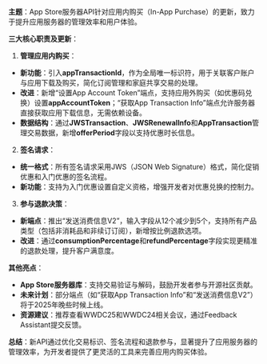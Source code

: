 **主题**：App Store服务器API针对应用内购买（In-App Purchase）的更新，致力于提升应用服务器的管理效率和用户体验。

**三大核心职责及更新**：
1. **管理应用内购买**：
  - **新功能**：引入**appTransactionId**，作为全局唯一标识符，用于关联客户账户与应用下载及购买，简化订阅管理和家庭共享交易的处理。
  - **改进**：新增“设置App Account Token”端点，支持应用外购买（如优惠码兑换）设置**appAccountToken**；“获取App Transaction Info”端点允许服务器直接获取应用下载信息，无需依赖设备。
  - **数据结构**：通过**JWSTransaction**、**JWSRenewalInfo**和**AppTransaction**管理交易数据，新增**offerPeriod**字段以支持优惠时长信息。

2. **签名请求**：
  - **统一格式**：所有签名请求采用JWS（JSON Web Signature）格式，简化促销优惠和入门优惠的签名流程。
  - **新功能**：支持为入门优惠设置自定义资格，增强开发者对优惠兑换的控制力。

3. **参与退款决策**：
  - **新端点**：推出“发送消费信息V2”，输入字段从12个减少到5个，支持所有产品类型（包括非消耗品和非续订订阅），新增按比例退款选项。
  - **改进**：通过**consumptionPercentage**和**refundPercentage**字段实现更精准的退款处理，提升客户满意度。

**其他亮点**：
- **App Store服务器库**：支持交易验证与解码，鼓励开发者参与开源社区贡献。
- **未来计划**：部分端点（如“获取App Transaction Info”和“发送消费信息V2”）将于2025年晚些时候上线。
- **资源建议**：推荐查看WWDC25和WWDC24相关会议，通过Feedback Assistant提交反馈。

**总结**：新API通过优化交易标识、签名流程和退款参与，显著提升了应用服务器的管理效率，为开发者提供了更灵活的工具来完善应用内购买体验。